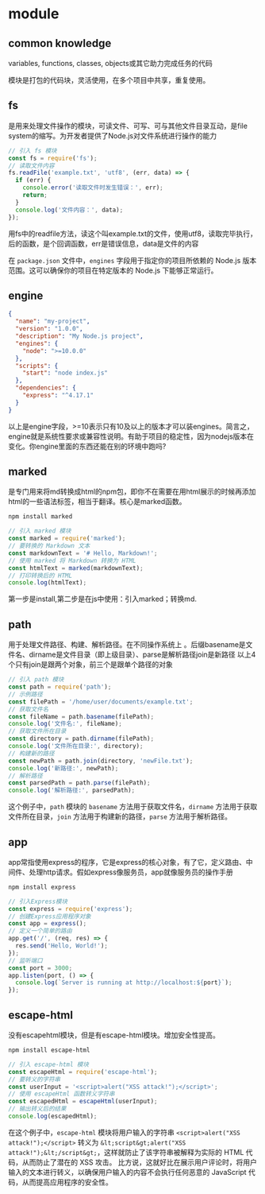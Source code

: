 # module

## common knowledge

variables, functions, classes, objects或其它助力完成任务的代码

模块是打包的代码块，灵活使用，在多个项目中共享，重复使用。

## fs

是用来处理文件操作的模块，可读文件、可写、可与其他文件目录互动，是file system的缩写。为开发者提供了Node.js对文件系统进行操作的能力

```javascript
// 引入 fs 模块
const fs = require('fs');
// 读取文件内容
fs.readFile('example.txt', 'utf8', (err, data) => {
  if (err) {
    console.error('读取文件时发生错误：', err);
    return;
  }
  console.log('文件内容：', data);
});
```

用fs中的readfile方法，读这个叫example.txt的文件，使用utf8，读取完毕执行，后的函数，是个回调函数，err是错误信息，data是文件的内容

在 `package.json` 文件中，`engines` 字段用于指定你的项目所依赖的 Node.js 版本范围。这可以确保你的项目在特定版本的 Node.js 下能够正常运行。

## engine

```json
{
  "name": "my-project",
  "version": "1.0.0",
  "description": "My Node.js project",
  "engines": {
    "node": ">=10.0.0"
  },
  "scripts": {
    "start": "node index.js"
  },
  "dependencies": {
    "express": "^4.17.1"
  }
}
```

以上是engine字段，>=10表示只有10及以上的版本才可以装engines。简言之，engine就是系统性要求或兼容性说明。有助于项目的稳定性，因为nodejs版本在变化。你engine里面的东西还能在别的环境中跑吗?

## marked

是专门用来将md转换成html的npm包，即你不在需要在用html展示的时候再添加html的一些语法标签，相当于翻译。核心是marked函数。

```bash
npm install marked
```

```javascript
// 引入 marked 模块
const marked = require('marked');
// 要转换的 Markdown 文本
const markdownText = '# Hello, Markdown!';
// 使用 marked 将 Markdown 转换为 HTML
const htmlText = marked(markdownText);
// 打印转换后的 HTML
console.log(htmlText);
```

第一步是install,第二步是在js中使用：引入marked；转换md.

## path

用于处理文件路径、构建、解析路径。在不同操作系统上 。后缀basename是文件名、dirname是文件目录（即上级目录）、parse是解析路径join是新路径  以上4个只有join是跟两个对象，前三个是跟单个路径的对象

```javascript
// 引入 path 模块
const path = require('path');
// 示例路径
const filePath = '/home/user/documents/example.txt';
// 获取文件名
const fileName = path.basename(filePath);
console.log('文件名:', fileName);
// 获取文件所在目录
const directory = path.dirname(filePath);
console.log('文件所在目录:', directory);
// 构建新的路径
const newPath = path.join(directory, 'newFile.txt');
console.log('新路径:', newPath);
// 解析路径
const parsedPath = path.parse(filePath);
console.log('解析路径:', parsedPath);
```

这个例子中，`path` 模块的 `basename` 方法用于获取文件名，`dirname` 方法用于获取文件所在目录，`join` 方法用于构建新的路径，`parse` 方法用于解析路径。

## app

app常指使用express的程序，它是express的核心对象，有了它，定义路由、中间件、处理http请求。假如express像服务员，app就像服务员的操作手册

```bash
npm install express
```

```javascript
// 引入Express模块
const express = require('express');
// 创建Express应用程序对象
const app = express();
// 定义一个简单的路由
app.get('/', (req, res) => {
  res.send('Hello, World!');
});
// 监听端口
const port = 3000;
app.listen(port, () => {
  console.log(`Server is running at http://localhost:${port}`);
});
```

## escape-html

没有escapehtml模块，但是有escape-html模块。增加安全性提高。

```bash
npm install escape-html
```

```javascript
// 引入 escape-html 模块
const escapeHtml = require('escape-html');
// 要转义的字符串
const userInput = '<script>alert("XSS attack!");</script>';
// 使用 escapeHtml 函数转义字符串
const escapedHtml = escapeHtml(userInput);
// 输出转义后的结果
console.log(escapedHtml);
```

在这个例子中，`escape-html` 模块将用户输入的字符串 `<script>alert("XSS attack!");</script>` 转义为 `&lt;script&gt;alert("XSS attack!");&lt;/script&gt;`，这样就防止了该字符串被解释为实际的 HTML 代码，从而防止了潜在的 XSS 攻击。
比方说，这就好比在展示用户评论时，将用户输入的文本进行转义，以确保用户输入的内容不会执行任何恶意的 JavaScript 代码，从而提高应用程序的安全性。
